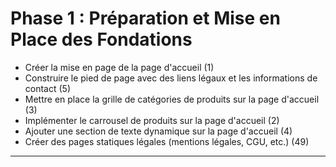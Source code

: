 # Phase 1 : Préparation et Mise en Place des Fondations

- Créer la mise en page de la page d'accueil (1)
- Construire le pied de page avec des liens légaux et les informations de contact (5)
- Mettre en place la grille de catégories de produits sur la page d'accueil (3)
- Implémenter le carrousel de produits sur la page d'accueil (2)
- Ajouter une section de texte dynamique sur la page d'accueil (4)
- Créer des pages statiques légales (mentions légales, CGU, etc.) (49)

---
